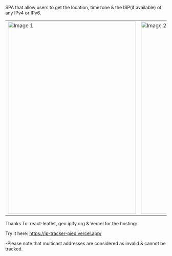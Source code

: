 SPA that allow users to get the location, timezone & the ISP(if available) of any IPv4 or IPv6.


<table>
  <tr>
    <td><img src="https://github.com/user-attachments/assets/4f6e857c-fa7f-4f5a-9ccf-8b378a7a1be6" alt="Image 1" width="400"  height="600px"/></td>
    <td><img src="https://github.com/user-attachments/assets/fdcfaf22-65c2-4c94-94e5-c7e78b26f2cd" alt="Image 2" width="400" height="600px"/></td>
  </tr>
</table>


Thanks To: react-leaflet, geo.ipify.org & Vercel for the hosting:

Try it here:
https://ip-tracker-pied.vercel.app/

-Please note that multicast addresses are considered as invalid & cannot be tracked.
